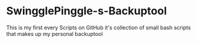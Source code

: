 # SwingglePinggle-s-Backuptool
This is my first every Scripts on GitHub it's collection of small bash scripts that makes up my personal backuptool
